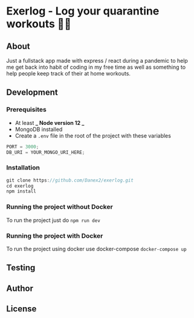 # Exerlog - Log your quarantine workouts 💪💪

## About

Just a fullstack app made with express / react during a pandemic to help me get back into habit of coding in my free time as well as something to help people keep track of their at home workouts.

## Development

### Prerequisites

- At least **_ Node version 12 _**
- MongoDB installed
- Create a `.env` file in the root of the project with these variables

```javascript
PORT = 3000;
DB_URI = YOUR_MONGO_URI_HERE;
```

### Installation

```javascript
git clone https://github.com/Danex2/exerlog.git
cd exerlog
npm install
```

### Running the project without Docker

To run the project just do `npm run dev`

### Running the project with Docker

To run the project using docker use docker-compose
`docker-compose up`

## Testing

## Author

## License
